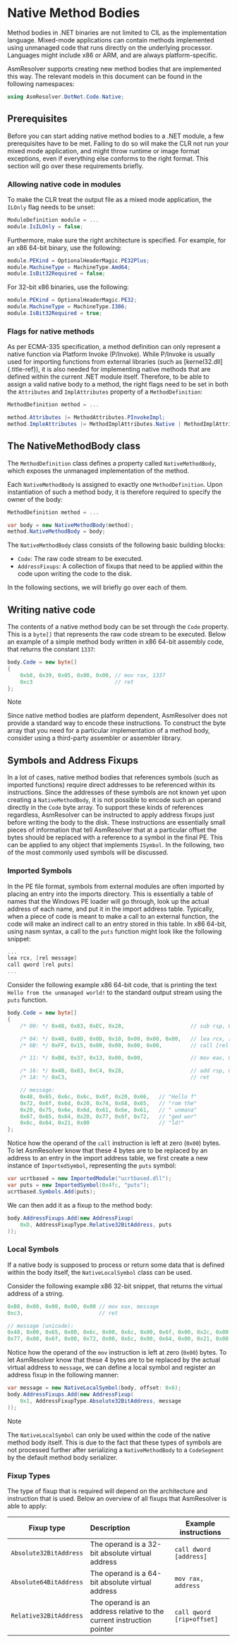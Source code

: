 # Native Method Bodies

Method bodies in .NET binaries are not limited to CIL as the
implementation language. Mixed-mode applications can contain methods
implemented using unmanaged code that runs directly on the underlying
processor. Languages might include x86 or ARM, and are always
platform-specific.

AsmResolver supports creating new method bodies that are implemented
this way. The relevant models in this document can be found in the
following namespaces:

``` csharp
using AsmResolver.DotNet.Code.Native;
```

## Prerequisites

Before you can start adding native method bodies to a .NET module, a few
prerequisites have to be met. Failing to do so will make the CLR not run
your mixed mode application, and might throw runtime or image format
exceptions, even if everything else conforms to the right format. This
section will go over these requirements briefly.

### Allowing native code in modules

To make the CLR treat the output file as a mixed mode application, the
`ILOnly` flag needs to be unset:

``` csharp
ModuleDefinition module = ...
module.IsILOnly = false;
```

Furthermore, make sure the right architecture is specified. For example,
for an x86 64-bit binary, use the following:

``` csharp
module.PEKind = OptionalHeaderMagic.PE32Plus;
module.MachineType = MachineType.Amd64;
module.IsBit32Required = false;
```

For 32-bit x86 binaries, use the following:

``` csharp
module.PEKind = OptionalHeaderMagic.PE32;
module.MachineType = MachineType.I386;
module.IsBit32Required = true;
```

### Flags for native methods

As per ECMA-335 specification, a method definition can only represent a
native function via Platform Invoke (P/Invoke). While P/Invoke is
usually used for importing functions from external libraries (such as
[kernel32.dll]{.title-ref}), it is also needed for implementing native
methods that are defined within the current .NET module itself.
Therefore, to be able to assign a valid native body to a method, the
right flags need to be set in both the `Attributes` and `ImplAttributes`
property of a `MethodDefinition`:

``` csharp
MethodDefinition method = ...

method.Attributes |= MethodAttributes.PInvokeImpl;
method.ImpleAttributes |= MethodImplAttributes.Native | MethodImplAttributes.Unmanaged | MethodImplAttributes.PreserveSig;
```

## The NativeMethodBody class

The `MethodDefinition` class defines a property called
`NativeMethodBody`, which exposes the unmanaged implementation of the
method.

Each `NativeMethodBody` is assigned to exactly one `MethodDefinition`.
Upon instantiation of such a method body, it is therefore required to
specify the owner of the body:

``` csharp
MethodDefinition method = ...

var body = new NativeMethodBody(method);
method.NativeMethodBody = body;
```

The `NativeMethodBody` class consists of the following basic building
blocks:

-   `Code`: The raw code stream to be executed.
-   `AddressFixups`: A collection of fixups that need to be applied
    within the code upon writing the code to the disk.

In the following sections, we will briefly go over each of them.

## Writing native code

The contents of a native method body can be set through the `Code`
property. This is a `byte[]` that represents the raw code stream to be
executed. Below an example of a simple method body written in x86 64-bit
assembly code, that returns the constant `1337`:

``` csharp
body.Code = new byte[]
{
    0xb8, 0x39, 0x05, 0x00, 0x00, // mov rax, 1337
    0xc3                          // ret
};
```

> [!NOTE]
> Since native method bodies are platform dependent, AsmResolver does not
> provide a standard way to encode these instructions. To construct the
> byte array that you need for a particular implementation of a method
> body, consider using a third-party assembler or assembler library.


## Symbols and Address Fixups

In a lot of cases, native method bodies that references symbols (such as
imported functions) require direct addresses to be referenced within its
instructions. Since the addresses of these symbols are not known yet
upon creating a `NativeMethodBody`, it is not possible to encode such an
operand directly in the `Code` byte array. To support these kinds of
references regardless, AsmResolver can be instructed to apply address
fixups just before writing the body to the disk. These instructions are
essentially small pieces of information that tell AsmResolver that at a
particular offset the bytes should be replaced with a reference to a
symbol in the final PE. This can be applied to any object that
implements `ISymbol`. In the following, two of the most commonly used
symbols will be discussed.

### Imported Symbols

In the PE file format, symbols from external modules are often imported
by placing an entry into the imports directory. This is essentially a
table of names that the Windows PE loader will go through, look up the
actual address of each name, and put it in the import address table.
Typically, when a piece of code is meant to make a call to an external
function, the code will make an indirect call to an entry stored in this
table. In x86 64-bit, using nasm syntax, a call to the `puts` function
might look like the following snippet:

``` csharp
...
lea rcx, [rel message]
call qword [rel puts]
...
```

Consider the following example x86 64-bit code, that is printing the
text `Hello from the unmanaged world!` to the standard output stream
using the `puts` function.

``` csharp
body.Code = new byte[]
{
    /* 00: */ 0x48, 0x83, 0xEC, 0x28,                     // sub rsp, 0x28

    /* 04: */ 0x48, 0x8D, 0x0D, 0x10, 0x00, 0x00, 0x00,   // lea rcx, [rel message]
    /* 0B: */ 0xFF, 0x15, 0x00, 0x00, 0x00, 0x00,         // call [rel puts]

    /* 11: */ 0xB8, 0x37, 0x13, 0x00, 0x00,               // mov eax, 0x1337

    /* 16: */ 0x48, 0x83, 0xC4, 0x28,                     // add rsp, 0x28
    /* 1A: */ 0xC3,                                       // ret

    // message:
    0x48, 0x65, 0x6c, 0x6c, 0x6f, 0x20, 0x66,   // "Hello f"
    0x72, 0x6f, 0x6d, 0x20, 0x74, 0x68, 0x65,   // "rom the"
    0x20, 0x75, 0x6e, 0x6d, 0x61, 0x6e, 0x61,   // " unmana"
    0x67, 0x65, 0x64, 0x20, 0x77, 0x6f, 0x72,   // "ged wor"
    0x6c, 0x64, 0x21, 0x00                      // "ld!"
};
```

Notice how the operand of the `call` instruction is left at zero
(`0x00`) bytes. To let AsmResolver know that these 4 bytes are to be
replaced by an address to an entry in the import address table, we first
create a new instance of `ImportedSymbol`, representing the `puts`
symbol:

``` csharp
var ucrtbased = new ImportedModule("ucrtbased.dll");
var puts = new ImportedSymbol(0x4fc, "puts");
ucrtbased.Symbols.Add(puts);
```

We can then add it as a fixup to the method body:

``` csharp
body.AddressFixups.Add(new AddressFixup(
    0xD, AddressFixupType.Relative32BitAddress, puts
));
```

### Local Symbols

If a native body is supposed to process or return some data that is
defined within the body itself, the `NativeLocalSymbol` class can be
used.

Consider the following example x86 32-bit snippet, that returns the
virtual address of a string.

``` csharp
0xB8, 0x00, 0x00, 0x00, 0x00 // mov eax, message
0xc3,                        // ret

// message (unicode):
0x48, 0x00, 0x65, 0x00, 0x6c, 0x00, 0x6c, 0x00, 0x6f, 0x00, 0x2c, 0x00, 0x20, 0x00, // "Hello, "
0x77, 0x00, 0x6f, 0x00, 0x72, 0x00, 0x6c, 0x00, 0x64, 0x00, 0x21, 0x00, 0x00, 0x00  // "world!."
```

Notice how the operand of the `mov` instruction is left at zero (`0x00`)
bytes. To let AsmResolver know that these 4 bytes are to be replaced by
the actual virtual address to `message`, we can define a local symbol
and register an address fixup in the following manner:

``` csharp
var message = new NativeLocalSymbol(body, offset: 0x6);
body.AddressFixups.Add(new AddressFixup(
    0x1, AddressFixupType.Absolute32BitAddress, message
));
```

> [!NOTE]
> The `NativeLocalSymbol` can only be used within the code of the native
> method body itself. This is due to the fact that these types of symbols
> are not processed further after serializing a `NativeMethodBody` to a
> `CodeSegment` by the default method body serializer.


### Fixup Types

The type of fixup that is required will depend on the architecture and
instruction that is used. Below an overview of all fixups that
AsmResolver is able to apply:

|Fixup type              |Description                                                            |Example instructions       |
|------------------------|:----------------------------------------------------------------------|---------------------------|
|`Absolute32BitAddress`  |The operand is a 32-bit absolute virtual address                       |`call dword [address]`     |
|`Absolute64BitAddress`  |The operand is a 64-bit absolute virtual address                       |`mov rax, address`         |
|`Relative32BitAddress`  |The operand is an address relative to the current instruction pointer  |`call qword [rip+offset]`  |
